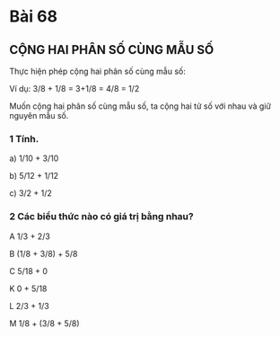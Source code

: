 # Bài 68

## CỘNG HAI PHÂN SỐ CÙNG MẪU SỐ

Thực hiện phép cộng hai phân số cùng mẫu số:

Ví dụ: 3/8 + 1/8 = 3+1/8 = 4/8 = 1/2

Muốn cộng hai phân số cùng mẫu số, ta cộng hai tử số với nhau và giữ nguyên mẫu số.

### 1 Tính.

a) 1/10 + 3/10

b) 5/12 + 1/12

c) 3/2 + 1/2

### 2 Các biểu thức nào có giá trị bằng nhau?

A 1/3 + 2/3

B (1/8 + 3/8) + 5/8

C 5/18 + 0

K 0 + 5/18

L 2/3 + 1/3

M 1/8 + (3/8 + 5/8)
